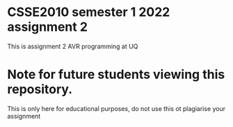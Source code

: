 # CSSE2010 semester 1 2022 assignment 2
This is assignment 2 AVR programming at UQ

# Note for future students viewing this repository.
This is only here for educational purposes, do not use this ot plagiarise your assignment
